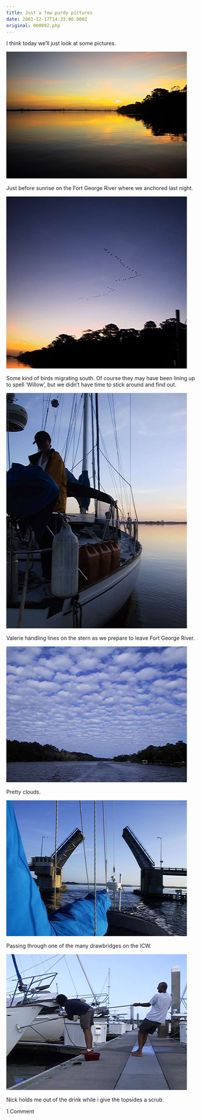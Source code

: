 ```yaml
---
title: Just a few purdy pictures
date: 2001-12-17T14:33:00.000Z
original: 000092.php
---
```


I think today we’ll just look at some pictures.

<p class="polaroid" style="--deg: -2deg"><img src="./sunrise-fortgeorge.jpg" /></p>

Just before sunrise on the Fort George River where we anchored last night.

<p class="polaroid" style="--deg: -2deg"><img src="./birdsmigrating.jpg" /></p>

Some kind of birds migrating south. Of course they may have been lining up to spell ‘Willow’, but we didn’t have time to stick around and find out.

<p class="polaroid" style="--deg: -2deg"><img src="./valerie-stern.jpg" /></p>

Valerie handling lines on the stern as we prepare to leave Fort George River.

<p class="polaroid" style="--deg: -2deg"><img src="./clouds.jpg" /></p>

Pretty clouds.

<p class="polaroid" style="--deg: -2deg"><img src="./drawbridge.jpg" /></p>

Passing through one of the many drawbridges on the ICW.

<p class="polaroid" style="--deg: -2deg"><img src="./scrubbing-topsides.jpg" /></p>

Nick holds me out of the drink while i give the topsides a scrub.

<span class="commentheader">1 Comment</span>

<!-- <div class="commentdivider">
<span class="commentauthorbox">Posted by Dan Bell</span>
<span class="commentdatebox">Wednesday, October 30, 2002</span>
<span class="commenttimebox"> 8:45 AM</span>
</div>
<div class="commentbody">I Wanna fuck you up soo bad. Call me im in the book</div> -->
